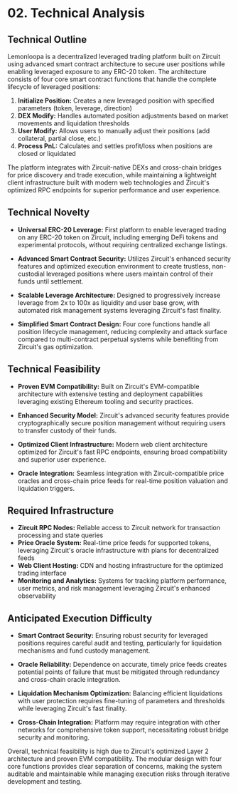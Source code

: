 # 02. Technical Analysis

## Technical Outline

Lemonloopa is a decentralized leveraged trading platform built on Zircuit using advanced smart contract architecture to secure user positions while enabling leveraged exposure to any ERC-20 token. The architecture consists of four core smart contract functions that handle the complete lifecycle of leveraged positions:

1. **Initialize Position:** Creates a new leveraged position with specified parameters (token, leverage, direction)
2. **DEX Modify:** Handles automated position adjustments based on market movements and liquidation thresholds
3. **User Modify:** Allows users to manually adjust their positions (add collateral, partial close, etc.)
4. **Process PnL:** Calculates and settles profit/loss when positions are closed or liquidated

The platform integrates with Zircuit-native DEXs and cross-chain bridges for price discovery and trade execution, while maintaining a lightweight client infrastructure built with modern web technologies and Zircuit's optimized RPC endpoints for superior performance and user experience.

## Technical Novelty

* **Universal ERC-20 Leverage:**
  First platform to enable leveraged trading on any ERC-20 token on Zircuit, including emerging DeFi tokens and experimental protocols, without requiring centralized exchange listings.

* **Advanced Smart Contract Security:**
  Utilizes Zircuit's enhanced security features and optimized execution environment to create trustless, non-custodial leveraged positions where users maintain control of their funds until settlement.

* **Scalable Leverage Architecture:**
  Designed to progressively increase leverage from 2x to 100x as liquidity and user base grow, with automated risk management systems leveraging Zircuit's fast finality.

* **Simplified Smart Contract Design:**
  Four core functions handle all position lifecycle management, reducing complexity and attack surface compared to multi-contract perpetual systems while benefiting from Zircuit's gas optimization.

## Technical Feasibility

* **Proven EVM Compatibility:**
  Built on Zircuit's EVM-compatible architecture with extensive testing and deployment capabilities leveraging existing Ethereum tooling and security practices.

* **Enhanced Security Model:**
  Zircuit's advanced security features provide cryptographically secure position management without requiring users to transfer custody of their funds.

* **Optimized Client Infrastructure:**
  Modern web client architecture optimized for Zircuit's fast RPC endpoints, ensuring broad compatibility and superior user experience.

* **Oracle Integration:**
  Seamless integration with Zircuit-compatible price oracles and cross-chain price feeds for real-time position valuation and liquidation triggers.

## Required Infrastructure

* **Zircuit RPC Nodes:** Reliable access to Zircuit network for transaction processing and state queries
* **Price Oracle System:** Real-time price feeds for supported tokens, leveraging Zircuit's oracle infrastructure with plans for decentralized feeds
* **Web Client Hosting:** CDN and hosting infrastructure for the optimized trading interface
* **Monitoring and Analytics:** Systems for tracking platform performance, user metrics, and risk management leveraging Zircuit's enhanced observability

## Anticipated Execution Difficulty

* **Smart Contract Security:**
  Ensuring robust security for leveraged positions requires careful audit and testing, particularly for liquidation mechanisms and fund custody management.

* **Oracle Reliability:**
  Dependence on accurate, timely price feeds creates potential points of failure that must be mitigated through redundancy and cross-chain oracle integration.

* **Liquidation Mechanism Optimization:**
  Balancing efficient liquidations with user protection requires fine-tuning of parameters and thresholds while leveraging Zircuit's fast finality.

* **Cross-Chain Integration:**
  Platform may require integration with other networks for comprehensive token support, necessitating robust bridge security and monitoring.

Overall, technical feasibility is high due to Zircuit's optimized Layer 2 architecture and proven EVM compatibility. The modular design with four core functions provides clear separation of concerns, making the system auditable and maintainable while managing execution risks through iterative development and testing.
